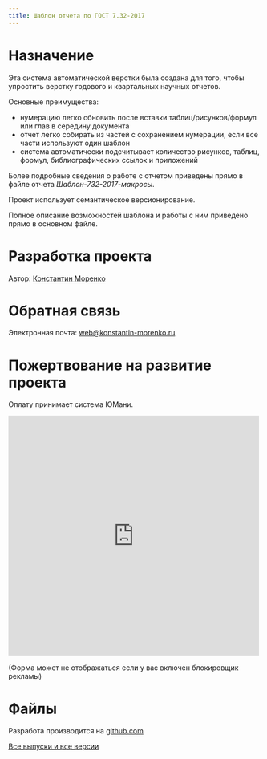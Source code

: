 ```yaml
---
title: Шаблон отчета по ГОСТ 7.32-2017
---
```


<!-- Yandex.Metrika counter -->
<script type="text/javascript" >
   (function(m,e,t,r,i,k,a){m[i]=m[i]||function(){(m[i].a=m[i].a||[]).push(arguments)};
   m[i].l=1*new Date();k=e.createElement(t),a=e.getElementsByTagName(t)[0],k.async=1,k.src=r,a.parentNode.insertBefore(k,a)})
   (window, document, "script", "https://mc.yandex.ru/metrika/tag.js", "ym");

   ym(69954367, "init", {
        clickmap:true,
        trackLinks:true,
        accurateTrackBounce:true
   });
</script>
<noscript><div><img src="https://mc.yandex.ru/watch/69954367" style="position:absolute; left:-9999px;" alt="" /></div></noscript>
<!-- /Yandex.Metrika counter -->

# Назначение

Эта система автоматической верстки была создана для того, чтобы
упростить верстку годового и квартальных научных отчетов.

Основные преимущества:
- нумерацию легко обновить после вставки таблиц/рисунков/формул или глав в
  середину документа
- отчет легко собирать из частей с сохранением нумерации, если все
  части используют один шаблон
- система автоматически подсчитывает количество рисунков, таблиц,
  формул, библиографических ссылок и приложений

Более подробные сведения о работе с отчетом приведены прямо в файле
отчета *Шаблон-732-2017-макросы*.

Проект использует семантическое версионирование.

Полное описание возможностей шаблона и работы с ним приведено прямо в
основном файле.

# Разработка проекта

Автор: [Константин Моренко](http://konstantin-morenko.ru)

# Обратная связь

Электронная почта: <web@konstantin-morenko.ru>

# Пожертвование на развитие проекта

Оплату принимает система ЮМани.

<iframe src="https://yoomoney.ru/quickpay/fundraise/widget?billNumber=6VGBtAJZP4w.231010&" width="500" height="480" frameborder="0" allowtransparency="true" scrolling="no"></iframe>

(Форма может не отображаться если у вас включен блокировщик рекламы)

# Файлы

Разработа производится на
[github.com](https://github.com/konstantin-morenko/report-732-2017)

[Все выпуски и все версии](https://github.com/konstantin-morenko/report-732-2017/releases)
